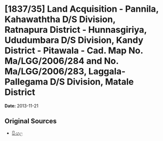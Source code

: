 # [1837/35] Land Acquisition - Pannila, Kahawaththa D/S Division, Ratnapura District - Hunnasgiriya, Ududumbara D/S Division, Kandy District - Pitawala - Cad. Map No. Ma/LGG/2006/284 and No. Ma/LGG/2006/283, Laggala-Pallegama D/S Division, Matale District

**Date:** 2013-11-21

## Original Sources

- [සිංහල](https://documents.gov.lk/view/extra-gazettes/2013/11/1837-35_S.pdf)
